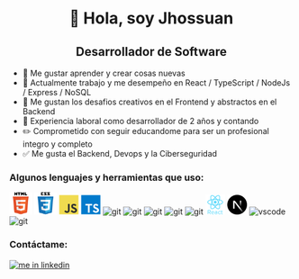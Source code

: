 <h1 align="center">👋 Hola, soy Jhossuan</h1>
<h2 align="center">Desarrollador de Software</h2>


- 🍃 Me gustar aprender y crear cosas nuevas
- 📖 Actualmente trabajo y me desempeño en React / TypeScript / NodeJs / Express / NoSQL
- 🎨 Me gustan los desafios creativos en el Frontend y abstractos en el Backend
- 🐙 Experiencia laboral como desarrollador de 2 años y contando
- ✏️ Comprometido con seguir educandome para ser un profesional integro y completo
- ✅ Me gusta el Backend, Devops y la Ciberseguridad



<h3>Algunos lenguajes y herramientas que uso:</h3>
<p>
<img src="https://raw.githubusercontent.com/devicons/devicon/master/icons/html5/html5-original-wordmark.svg" alt="html5" width="40" height="40"/>
<img src="https://raw.githubusercontent.com/devicons/devicon/master/icons/css3/css3-original-wordmark.svg" alt="css3" width="40" height="40"/>
<img src="https://raw.githubusercontent.com/devicons/devicon/master/icons/javascript/javascript-original.svg" alt="javascript" width="35" height="35"/>
<img src="https://raw.githubusercontent.com/devicons/devicon/master/icons/typescript/typescript-original.svg" alt="javascript" width="35" height="35"/>
<img src="https://cdn.jsdelivr.net/gh/devicons/devicon/icons/nodejs/nodejs-original.svg" alt="git" width="35" height="35"/>
<img src="https://cdn.jsdelivr.net/gh/devicons/devicon/icons/express/express-original.svg" alt="git" width="35" height="35"/>
<img src="https://cdn.jsdelivr.net/gh/devicons/devicon/icons/mongodb/mongodb-original.svg" alt="git" width="35" height="35"/>
<img src="https://cdn.jsdelivr.net/gh/devicons/devicon/icons/mysql/mysql-original.svg" alt="git" width="35" height="35"/>
<img src="https://cdn.jsdelivr.net/gh/devicons/devicon/icons/docker/docker-original.svg" alt="git" width="35" height="35"/>
<img src="https://raw.githubusercontent.com/devicons/devicon/master/icons/react/react-original-wordmark.svg" alt="react" width="35" height="35" />
<img src="https://raw.githubusercontent.com/devicons/devicon/master/icons/nextjs/nextjs-original.svg" alt="react" width="35" height="35" />
<img src="https://cdn.jsdelivr.net/gh/devicons/devicon/icons/vscode/vscode-original.svg" alt="vscode" width="35" height="35"/>
<img src="https://cdn.jsdelivr.net/gh/devicons/devicon/icons/git/git-original.svg" alt="git" width="35" height="35"/>
</p>

<h3>Contáctame:</h3>
<p><a href="https://www.linkedin.com/in/jhossua-campos-d%C3%ADaz-94561a219/" target="_blank"><img align="center" src="https://cdn.jsdelivr.net/gh/devicons/devicon/icons/linkedin/linkedin-original.svg" alt="me in linkedin" height="auto" width="30"/></a></p>

<!--
**Jhossuan/Jhossuan** is a ✨ _special_ ✨ repository because its `README.md` (this file) appears on your GitHub profile.

Here are some ideas to get you started:

- 🔭 I’m currently working on ...
- 🌱 I’m currently learning ...
- 👯 I’m looking to collaborate on ...
- 🤔 I’m looking for help with ...
- 💬 Ask me about ...
- 📫 How to reach me: ...
- 😄 Pronouns: ...
- ⚡ Fun fact: ...
-->
